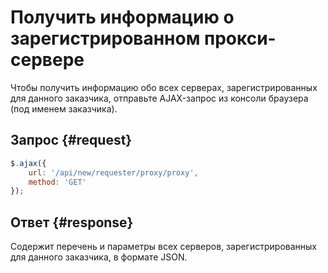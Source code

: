 # Получить информацию о зарегистрированном прокси-сервере

Чтобы получить информацию обо всех серверах, зарегистрированных для данного заказчика, отправьте AJAX-запрос из консоли браузера (под именем заказчика).

## Запрос {#request}

```js
$.ajax({
    url: '/api/new/requester/proxy/proxy',
    method: 'GET'
});
```

## Ответ {#response}

Содержит перечень и параметры всех серверов, зарегистрированных для данного заказчика, в формате JSON.